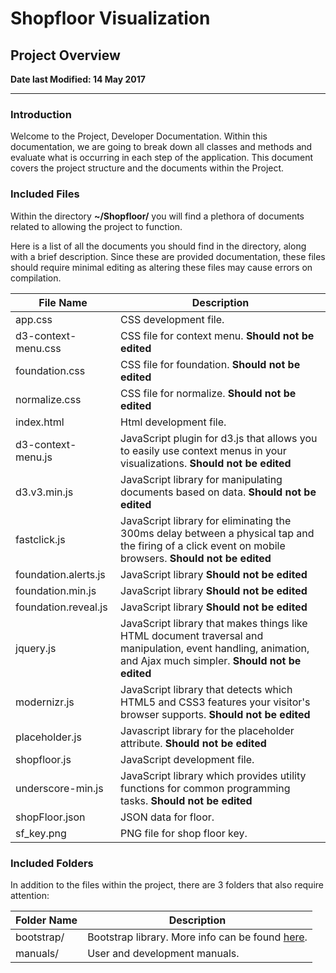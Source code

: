 # Shopfloor Visualization

## Project Overview

**Date last Modified: 14 May 2017**

--------------------------------------------------------------------------------

### Introduction

Welcome to the Project, Developer Documentation. Within this documentation, we are going to break down all classes and methods and evaluate what is occurring in each step of the application. This document covers the project structure and the documents within the Project.

### Included Files

Within the directory **~/Shopfloor/** you will find a plethora of documents related to allowing the project to function.

Here is a list of all the documents you should find in the directory, along with a brief description. Since these are provided documentation, these files should require minimal editing as altering these files may cause errors on compilation.

File Name            | Description
-------------------- | -------------------------------------------------------------------------------------------------------------------------------------------------------------
app.css              | CSS development file.
d3-context-menu.css  | CSS file for context menu. **Should not be edited**
foundation.css       | CSS file for foundation. **Should not be edited**
normalize.css        | CSS file for normalize. **Should not be edited**
index.html           | Html development file.
d3-context-menu.js   | JavaScript plugin for d3.js that allows you to easily use context menus in your visualizations. **Should not be edited**
d3.v3.min.js         | JavaScript library for manipulating documents based on data. **Should not be edited**
fastclick.js         | JavaScript library for eliminating the 300ms delay between a physical tap and the firing of a click event on mobile browsers. **Should not be edited**
foundation.alerts.js | JavaScript library **Should not be edited**
foundation.min.js    | JavaScript library **Should not be edited**
foundation.reveal.js | JavaScript library **Should not be edited**
jquery.js            | JavaScript library that makes things like HTML document traversal and manipulation, event handling, animation, and Ajax much simpler. **Should not be edited**
modernizr.js         | JavaScript library that detects which HTML5 and CSS3 features your visitor's browser supports. **Should not be edited**
placeholder.js       | Javascript library for the placeholder attribute. **Should not be edited**
shopfloor.js         | JavaScript development file.
underscore-min.js    | JavaScript library which provides utility functions for common programming tasks. **Should not be edited**
shopFloor.json       | JSON data for floor.
sf_key.png           | PNG file for shop floor key.

### Included Folders

In addition to the files within the project, there are 3 folders that also require attention:

Folder Name   | Description
------------- | -------------------------------------------------------------------------------------------------------------------------------------------
bootstrap/    | Bootstrap library. More info can be found [here](https://getbootstrap.com/docs/4.1/getting-started/introduction/).
manuals/      | User and development manuals.
